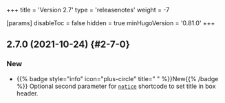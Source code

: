 +++
title = 'Version 2.7'
type = 'releasenotes'
weight = -7

[params]
  disableToc = false
  hidden = true
  minHugoVersion = '0.81.0'
+++

## 2.7.0 (2021-10-24) {#2-7-0}

### New

- {{% badge style="info" icon="plus-circle" title=" " %}}New{{% /badge %}} Optional second parameter for [`notice`](shortcodes/notice) shortcode to set title in box header.
